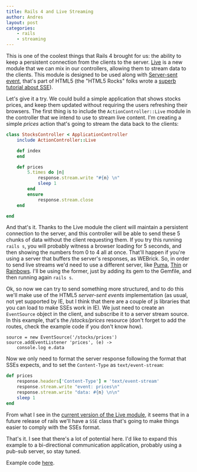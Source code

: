 ```yaml
---
title: Rails 4 and Live Streaming
author: Andres
layout: post
categories:
    - rails
    - streaming
---
```


This is one of the coolest things that Rails 4 brought for us: the ability to keep a persistent connection from the clients to the server. [Live][1] is a new module that we can mix in our controllers, allowing them to stream data to the clients. This module is designed to be used along with [Server-sent event][2], that's part of HTML5 (the "HTML5 Rocks" folks wrote a [superb tutorial about SSE][3]).

Let's give it a try. We could build a simple application that shows stocks prices, and keep them updated without requiring the users refreshing their browsers. The first thing is to include the `ActionController::Live` module in the controller that we intend to use to stream live content. I'm creating a simple _prices_ action that's going to stream the data back to the clients:

```ruby
class StocksController < ApplicationController
	include ActionController::Live

	def index
	end

	def prices
		5.times do |n|
			response.stream.write "#{n} \n"
			sleep 1
		end
		ensure
			response.stream.close
	end

end
```

And that's it. Thanks to the Live module the client will maintain a persistent connection to the server, and this controller will be able to send these 5 chunks of data without the client requesting them. If you try this running `rails s`, you will probably witness a browser loading for 5 seconds, and then showing the numbers from 0 to 4 all at once. That'll happen if you're using a server that buffers the server's responses, as WEBrick. So, in order to send live streams we'd need to use a different server, like [Puma][4], [Thin][5] or [Rainbows][6]. I'll be using the former, just by adding its gem to the Gemfile, and then running again `rails s`.

Ok, so now we can try to send something more structured, and to do this we'll make use of the HTML5 _server-sent events_ implementation (as usual, not yet supported by IE, but I think that there are a couple of js libraries that you can load to make SSEs work in IE). We just need to create an `EventSource` object in the client, and subscribe it to a server stream source. In this example, that's the _/stocks/prices_ resource (don't forget to add the routes, check the example code if you don't know how).

```coffee-script
source = new EventSource('/stocks/prices')
source.addEventListener 'prices', (e) ->
	console.log e.data
```

Now we only need to format the server response following the format that SSEs expects, and to set the `Content-Type` as `text/event-stream`:

```ruby
def prices
	response.headers['Content-Type'] = 'text/event-stream'
	response.stream.write "event: prices\n"
	response.stream.write "data: #{n} \n\n"
	sleep 1
end
```

From what I see in the [current version of the Live module][7], it seems that in a future release of rails we'll have a `SSE` class that's going to make things easier to comply with the SSEs format.

That's it. I see that there's a lot of potential here. I'd like to expand this example to a bi-directional communication application, probably using a pub-sub server, so stay tuned.

Example code [here][8].

[1]: https://github.com/rails/rails/blob/4-0-stable/actionpack/lib/action_controller/metal/live.rb
[2]: http://en.wikipedia.org/wiki/Server-sent_events
[3]: http://www.html5rocks.com/en/tutorials/eventsource/basics/
[4]: http://puma.io/
[5]: http://code.macournoyer.com/thin/
[6]: http://rainbows.rubyforge.org/
[7]: https://github.com/rails/rails/blob/master/actionpack/lib/action_controller/metal/live.rb
[8]: https://github.com/platanus/live-stream-demo